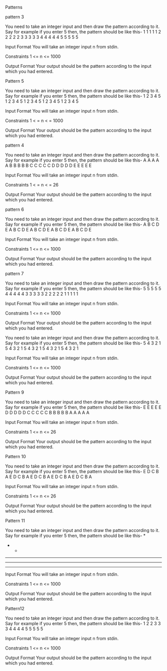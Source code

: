

Patterns 

pattern 3

You need to take an integer input and then draw the pattern according to it. Say for example if you enter 5 then, the pattern should be like this-
1 1 1 1 1
2 2 2 2 2
3 3 3 3 3
4 4 4 4 4
5 5 5 5 5

Input Format
You will take an integer input n from stdin.

Constraints
1 <= n <= 1000

Output Format
Your output should be the pattern according to the input which you had entered. 



Pattern 5

You need to take an integer input and then draw the pattern according to it. Say for example if you enter 5 then, the pattern should be like this-
1 2 3 4 5
1 2 3 4 5
1 2 3 4 5
1 2 3 4 5
1 2 3 4 5

Input Format
You will take an integer input  n from stdin.

Constraints
1 < = n < = 1000

Output Format
Your output should be the pattern according to the input which you had entered. 

pattern 4

You need to take an integer input and then draw the pattern according to it. Say for example if you enter 5 then, the pattern should be like this-
A A A A A
B B B B B
C C C C C
D D D D D
E E E E E 

Input Format
You will take an integer input n from stdin.

Constraints
1 < = n < = 26

Output Format
Your output should be the pattern according to the input which you had entered. 

pattern 6

You need to take an integer input and then draw the pattern according to it. Say for example if you enter 5 then, the pattern should be like this-
A B C D E
A B C D E
A B C D E
A B C D E
A B C D E 

Input Format
You will take an integer input n from stdin.

Constraints
1 <= n <= 1000

Output Format
Your output should be the pattern according to the input which you had entered. 

pattern 7

You need to take an integer input and then draw the pattern according to it. Say for example if you enter 5 then, the pattern should be like this-
5 5 5 5 5
4 4 4 4 4
3 3 3 3 3
2 2 2 2 2
1 1 1 1 1 

Input Format
You will take an integer input n from stdin.

Constraints
1 <= n <= 1000

Output Format
Your output should be the pattern according to the input which you had entered. 

You need to take an integer input and then draw the pattern according to it. Say for example if you enter 5 then, the pattern should be like this-
5 4 3 2 1
5 4 3 2 1
5 4 3 2 1
5 4 3 2 1
5 4 3 2 1

Input Format
You will take an integer input n from stdin.

Constraints
1 <= n <= 1000

Output Format
Your output should be the pattern according to the input which you had entered. 

Pattern 9

You need to take an integer input and then draw the pattern according to it. Say for example if you enter 5 then, the pattern should be like this-
E E E E E
D D D D D
C C C C C
B B B B B
A A A A A

Input Format
You will take an integer input n from stdin.

Constraints
1 <= n <= 26

Output Format
Your output should be the pattern according to the input which you had entered. 


Pattern 10

You need to take an integer input and then draw the pattern according to it. Say for example if you enter 5 then, the pattern should be like this-
E D C B A
E D C B A
E D C B A
E D C B A
E D C B A

Input Format
You will take an integer input n from stdin.

Constraints
1 <= n <= 26

Output Format
Your output should be the pattern according to the input which you had entered. 

Pattern 11

You need to take an integer input and then draw the pattern according to it. Say for example if you enter 5 then, the pattern should be like this-
*
* *
* * *
* * * *
* * * * *

Input Format
You will take an integer input n from stdin.

Constraints
1 <= n <= 1000

Output Format
Your output should be the pattern according to the input which you had entered. 

Pattern12

You need to take an integer input and then draw the pattern according to it. Say for example if you enter 5 then, the pattern should be like this-
1
2 2
3 3 3
4 4 4 4
5 5 5 5 5 

Input Format
You will take an integer input n from stdin.

Constraints
1 <= n <= 1000

Output Format
Your output should be the pattern according to the input which you had entered. 

